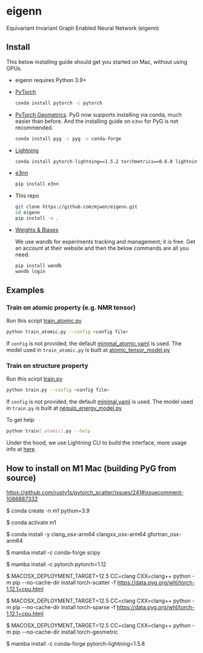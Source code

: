 # eigenn

Equivariant Invariant Graph Enabled Neural Network (eigenn)

## Install

This below installing guide should get you started on Mac, without using GPUs.

- eigenn requires Python 3.9+

- [PyTorch](https://pytorch.org)

  ```bash
  conda install pytorch -c pytorch
  ```

- [PyTorch Geometrics](https://pytorch-geometric.readthedocs.io). PyG now
  supports installing via conda, much easier than before. And the installing guide on
  `e3nn` for PyG is not recommended.

  ```bash
  conda install pyg -c pyg -c conda-forge
  ```

- [Lightning](https://www.pytorchlightning.ai/)

  ```bash
  conda install pytorch-lightning==1.5.2 torchmetrics==0.6.0 lightning-bolts -c conda-forge
  ```

- [e3nn](https://docs.e3nn.org/en/stable/guide/installation.html)

  ```bash
  pip install e3nn
  ```

- This repo

  ```bash
  git clone https://github.com/mjwen/eigenn.git
  cd eigenn
  pip install -e .
  ```

- [Weights & Biases](https://docs.wandb.ai/quickstart)

  We use wandb for experiments tracking and management; it is free. Get an account at
  their website and then the below commands are all you need.

  ```bash
  pip install wandb
  wandb login
  ```

## Examples

### Train on atomic property (e.g. NMR tensor)

Run this script [train_atomic.py](./scripts/train_atomic.py)

```bash
python train_atomic.py --config <config file>
```

If `config` is not provided, the default [minimal_atomic.yaml](./scripts/configs/minimal_atomic.yaml)
is used.
The model used in `train_atomic.py` is built at [atomic_tensor_model.py](./eigenn/model_factory/atomic_tensor_model.py)

### Train on structure property

Run this scirpt [train.py](./scripts/train.py)

```bash
python train.py --config <config file>
```

If `config` is not provided, the default [minimal.yaml](./scripts/configs/minimal.yaml)
is used.
The model used in `train.py` is built at [nequip_energy_model.py](./eigenn/model_factory/nequip_energy_model.py)

To get help

```bash
python train[_atomic].py --help
```

Under the hood, we use Lightning CLI to build the interface, more usage info at
[here](https://pytorch-lightning.readthedocs.io/en/stable/common/lightning_cli.html).


## How to install on M1 Mac (building PyG from source)

https://github.com/rusty1s/pytorch_scatter/issues/241#issuecomment-1086887332

$ conda create -n m1 python=3.9

$ conda activate m1

$ conda install -y clang_osx-arm64 clangxx_osx-arm64 gfortran_osx-arm64

$ mamba install -c conda-forge scipy

$ mamba install -c pytorch pytorch=1.12

$ MACOSX_DEPLOYMENT_TARGET=12.5 CC=clang CXX=clang++ python -m pip --no-cache-dir  install  torch-scatter -f https://data.pyg.org/whl/torch-1.12.1+cpu.html

$ MACOSX_DEPLOYMENT_TARGET=12.5 CC=clang CXX=clang++ python -m pip --no-cache-dir  install  torch-sparse -f https://data.pyg.org/whl/torch-1.12.1+cpu.html

$ MACOSX_DEPLOYMENT_TARGET=12.5 CC=clang CXX=clang++ python -m pip --no-cache-dir  install  torch-geometric

$ mamba install -c conda-forge pytorch-lightning=1.5.8
